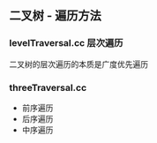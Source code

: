 ## 二叉树 - 遍历方法

### levelTraversal.cc 层次遍历
二叉树的层次遍历的本质是广度优先遍历

### threeTraversal.cc 
- 前序遍历
- 后序遍历
- 中序遍历